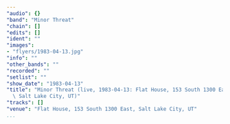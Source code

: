 ```yaml
---
"audio": {}
"band": "Minor Threat"
"chain": []
"edits": []
"ident": ""
"images":
- "flyers/1983-04-13.jpg"
"info": ""
"other_bands": ""
"recorded": ""
"setlist": ""
"show_date": "1983-04-13"
"title": "Minor Threat (live, 1983-04-13: Flat House, 153 South 1300 East,\
  \ Salt Lake City, UT)"
"tracks": []
"venue": "Flat House, 153 South 1300 East, Salt Lake City, UT"
...
```

